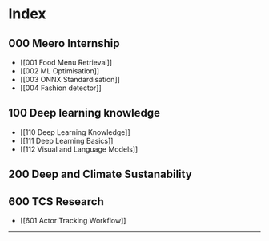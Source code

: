 #  Index 

## 000 Meero Internship 
- [[001 Food Menu Retrieval]]
- [[002 ML Optimisation]]
- [[003 ONNX Standardisation]]
- [[004 Fashion detector]]

## 100 Deep learning knowledge 
- [[110 Deep Learning Knowledge]]
- [[111 Deep Learning Basics]]
- [[112 Visual and Language Models]]

## 200 Deep and Climate Sustanability

## 600 TCS Research
- [[601 Actor Tracking Workflow​]]
































-----
